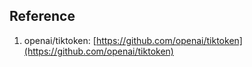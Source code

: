 ## Reference

1. openai/tiktoken: [https://github.com/openai/tiktoken](https://github.com/openai/tiktoken)